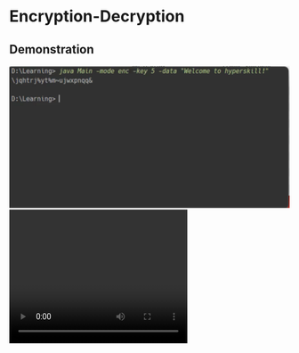 # Encryption-Decryption

## Demonstration
[![Watch the video](https://github.com/hoquewasim/Encryption-Decryption/blob/master/poster.png)](https://github.com/hoquewasim/Encryption-Decryption/blob/master/demonstration.mp4)
<video width="320" height="240" controls>
  <source src="https://github.com/hoquewasim/Encryption-Decryption/blob/master/demonstration.mp4" type="video/mp4">
</video>
